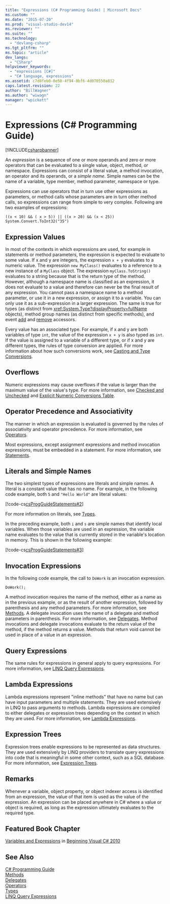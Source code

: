 ```yaml
---
title: "Expressions (C# Programming Guide) | Microsoft Docs"
ms.custom: ""
ms.date: "2015-07-20"
ms.prod: "visual-studio-dev14"
ms.reviewer: ""
ms.suite: ""
ms.technology: 
  - "devlang-csharp"
ms.tgt_pltfrm: ""
ms.topic: "article"
dev_langs: 
  - "CSharp"
helpviewer_keywords: 
  - "expressions [C#]"
  - "C# language, expressions"
ms.assetid: c7d8feb0-0e58-4f94-8bf6-4d070550a832
caps.latest.revision: 22
author: "BillWagner"
ms.author: "wiwagn"
manager: "wpickett"
---
```

# Expressions (C# Programming Guide)
[!INCLUDE[csharpbanner](../../../includes/csharpbanner.md)]

An *expression* is a sequence of one or more operands and zero or more operators that can be evaluated to a single value, object, method, or namespace. Expressions can consist of a literal value, a method invocation, an operator and its operands, or a *simple name*. Simple names can be the name of a variable, type member, method parameter, namespace or type.  
  
 Expressions can use operators that in turn use other expressions as parameters, or method calls whose parameters are in turn other method calls, so expressions can range from simple to very complex. Following are two examples of expressions:  
  
```  
((x < 10) && ( x > 5)) || ((x > 20) && (x < 25))   
System.Convert.ToInt32("35")  
```  
  
## Expression Values  
 In most of the contexts in which expressions are used, for example in statements or method parameters, the expression is expected to evaluate to some value. If x and y are integers, the expression `x + y` evaluates to a numeric value. The expression `new MyClass()` evaluates to a reference to a new instance of a `MyClass` object. The expression `myClass.ToString()` evaluates to a string because that is the return type of the method. However, although a namespace name is classified as an expression, it does not evaluate to a value and therefore can never be the final result of any expression. You cannot pass a namespace name to a method parameter, or use it in a new expression, or assign it to a variable. You can only use it as a sub-expression in a larger expression. The same is true for types (as distinct from <xref:System.Type?displayProperty=fullName> objects), method group names (as distinct from specific methods), and event [add](../../../csharp/language-reference/keywords/add.md) and [remove](../../../csharp/language-reference/keywords/remove.md) accessors.  
  
 Every value has an associated type. For example, if x and y are both variables of type `int`, the value of the expression `x + y` is also typed as `int`. If the value is assigned to a variable of a different type, or if x and y are different types, the rules of type conversion are applied. For more information about how such conversions work, see [Casting and Type Conversions](../../../csharp/programming-guide/types/casting-and-type-conversions.md).  
  
## Overflows  
 Numeric expressions may cause overflows if the value is larger than the maximum value of the value's type. For more information, see [Checked and Unchecked](../../../csharp/language-reference/keywords/checked-and-unchecked.md) and [Explicit Numeric Conversions Table](../../../csharp/language-reference/keywords/explicit-numeric-conversions-table.md).  
  
## Operator Precedence and Associativity  
 The manner in which an expression is evaluated is governed by the rules of associativity and operator precedence. For more information, see [Operators](../../../csharp/programming-guide/statements-expressions-operators/operators.md).  
  
 Most expressions, except assignment expressions and method invocation expressions, must be embedded in a statement. For more information, see [Statements](../../../csharp/programming-guide/statements-expressions-operators/statements.md).  
  
## Literals and Simple Names  
 The two simplest types of expressions are literals and simple names. A literal is a constant value that has no name. For example, in the following code example, both `5` and `"Hello World"` are literal values:  
  
 [!code-cs[csProgGuideStatements#2](../../../csharp/programming-guide/classes-and-structs/codesnippet/csharp/expressions_1.cs)]  
  
 For more information on literals, see [Types](../../../csharp/language-reference/keywords/types.md).  
  
 In the preceding example, both `i` and `s` are simple names that identify local variables. When those variables are used in an expression, the variable name evaluates to the value that is currently stored in the variable's location in memory. This is shown in the following example:  
  
 [!code-cs[csProgGuideStatements#3](../../../csharp/programming-guide/classes-and-structs/codesnippet/csharp/expressions_2.cs)]  
  
## Invocation Expressions  
 In the following code example, the call to `DoWork` is an invocation expression.  
  
```  
DoWork();  
```  
  
 A method invocation requires the name of the method, either as a name as in the previous example, or as the result of another expression, followed by parenthesis and any method parameters. For more information, see [Methods](../../../csharp/programming-guide/classes-and-structs/methods.md). A delegate invocation uses the name of a delegate and method parameters in parenthesis. For more information, see [Delegates](../../../csharp/programming-guide/delegates/index.md). Method invocations and delegate invocations evaluate to the return value of the method, if the method returns a value. Methods that return void cannot be used in place of a value in an expression.  
  
## Query Expressions  
 The same rules for expressions in general apply to query expressions. For more information, see [LINQ Query Expressions](../../../csharp/programming-guide/linq-query-expressions/index.md).  
  
## Lambda Expressions  
 Lambda expressions represent "inline methods" that have no name but can have input parameters and multiple statements. They are used extensively in LINQ to pass arguments to methods. Lambda expressions are compiled to either delegates or expression trees depending on the context in which they are used. For more information, see [Lambda Expressions](../../../csharp/programming-guide/statements-expressions-operators/lambda-expressions.md).  
  
## Expression Trees  
 Expression trees enable expressions to be represented as data structures. They are used extensively by LINQ providers to translate query expressions into code that is meaningful in some other context, such as a SQL database. For more information, see [Expression Trees](../Topic/Expression%20Trees%20\(C%23%20and%20Visual%20Basic\).md).  
  
## Remarks  
 Whenever a variable, object property, or object indexer access is identified from an expression, the value of that item is used as the value of the expression. An expression can be placed anywhere in C# where a value or object is required, as long as the expression ultimately evaluates to the required type.  
  
## Featured Book Chapter  
 [Variables and Expressions](http://go.microsoft.com/fwlink/?LinkId=221228) in [Beginning Visual C# 2010](http://go.microsoft.com/fwlink/?LinkId=221214)  
  
## See Also  
 [C# Programming Guide](../../../csharp/programming-guide/index.md)   
 [Methods](../../../csharp/programming-guide/classes-and-structs/methods.md)   
 [Delegates](../../../csharp/programming-guide/delegates/index.md)   
 [Operators](../../../csharp/programming-guide/statements-expressions-operators/operators.md)   
 [Types](../../../csharp/programming-guide/types/index.md)   
 [LINQ Query Expressions](../../../csharp/programming-guide/linq-query-expressions/index.md)